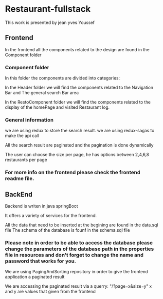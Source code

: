 # Restaurant-fullstack
This work is presented by jean yves Youssef

## Frontend
In the frontend all the components related to the design are found in the Component folder

### Component folder 
In this folder the components are divided into categories:

In the Header folder we will find the components related to the Navigation Bar and The general search Bar area

In the RestoComponent folder we will find the components related to the display of the homePage and visited Restaurant log.

### General information
 
we are using redux to store the search result.
we are using redux-sagas to make the api call

All the search result are paginated and the pagination is done dynamically

The user can choose the size per page, he has options between 2,4,6,8 restaurants per page

### For more info on the frontend please check the frontend readme file.

## BackEnd

Backend is writen in java springBoot

It offers a variety of services for the frontend.

All the data that need to be inserted at the begining are found in the data.sql file
The schema of the database is founf in the schema.sql file

### Please note in order to be able to access the database please change the parameters of the database path in the properties file in resources and don't forget to change the name and password that works for you.

We are using PagingAndSorting repository in order to give the frontend application a paginated result

We are accessing the paginated result via a querry: "/?page=x&size=y" x and y are values that given from the frontend
